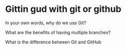 # Gittin gud with git or github

In your own words, why do we use Git?

What are the benefits of having multiple branches?

What is the difference between Git and GitHub